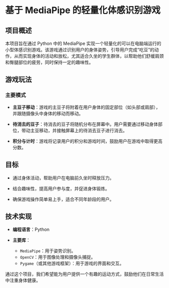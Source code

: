 # 基于 MediaPipe 的轻量化体感识别游戏

## 项目概述

本项目旨在通过 Python 中的 MediaPipe 实现一个轻量化的可以在电脑端运行的小型体感识别游戏。该游戏通过识别用户的身体姿势，引导用户完成“吃豆”的动作，从而实现身体的活动和放松，尤其适合久坐的学生群体，以帮助他们舒缓肩颈和臀腿部位的疲劳，同时保持一定的趣味性。

## 游戏玩法

### 主要模式

- **主豆子移动**：游戏的主豆子将附着在用户身体的固定部位（如头部或肩部），并跟随摄像头中身体的移动而移动。
  
- **待消去的豆子**：待消去的豆子将随机分布在屏幕中。用户需要通过移动身体部位，带动主豆移动，并接触屏幕上的待消去豆子进行消去。

- **积分与计时**：游戏将记录用户的积分和游戏时间，鼓励用户在游戏中取得更高分数。

## 目标

- 通过身体活动，帮助用户在电脑前久坐时释放压力。
  
- 结合趣味性，提高用户参与度，并促进身体锻炼。
  
- 确保游戏操作简单易上手，适合不同年龄段的用户。

## 技术实现

- **编程语言**：Python
  
- **主要库**：
  - `MediaPipe`：用于姿势识别。
  - `OpenCV`：用于图像处理和摄像头捕捉。
  - `Pygame`（或其他游戏框架）：用于游戏的界面和交互。

通过这个项目，我们希望能为用户提供一个有趣的运动方式，鼓励他们在日常生活中注重身体健康。
